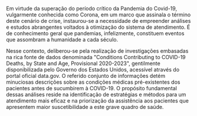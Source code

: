 Em virtude da superação do período crítico da Pandemia do Covid-19, vulgarmente conhecida como Corona, em um marco que assinala o término deste cenário de crise, instaurou-se a necessidade de empreender análises e estudos abrangentes voltados à otimização do sistema de atendimento. É de conhecimento geral que pandemias, infelizmente, constituem eventos que assombram a humanidade a cada século.

Nesse contexto, deliberou-se pela realização de investigações embasadas na rica fonte de dados denominada "Conditions Contributing to COVID-19 Deaths, by State and Age, Provisional 2020-2023", gentilmente disponibilizada pelo Governo dos Estados Unidos, acessível através do portal oficial data.gov. O referido conjunto de informações detém minuciosas descrições sobre as condições médicas pré-existentes dos pacientes antes de sucumbirem à COVID-19. O propósito fundamental dessas análises reside na identificação de estratégias e métodos para um atendimento mais eficaz e na priorização da assistência aos pacientes que apresentem maior suscetibilidade a este grave quadro de saúde.
